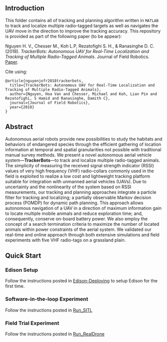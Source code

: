 ## Introduction
This folder contains all of tracking and planning algorithm written in `MATLAB` to track and localize multiple radio-tagged targets as well as navigates the UAV move in the direction to improve the tracking accuracy. This repository is provided as part of the following paper (to be appear):

Nguyen H. V., Chesser M., Koh L.P, Rezatofighi S. H., & Ranasinghe D. C. (2018). *TrackerBots: Autonomous UAV for Real-Time Localization and Tracking of Multiple Radio-Tagged Animals*. Journal of Field Robotics. [Paper](http://autoidlab.cs.adelaide.edu.au/sites/default/files/publications/papers/JoFR_trackerbots_after_embargo.pdf).

Cite using:

```
@article{nguyenjofr2018trackerbots,
  title={TrackerBots: Autonomous UAV for Real-Time Localization and Tracking of Multiple Radio-Tagged Animals},
  author={Nguyen, Hoa Van and Chesser, Michael and Koh, Lian Pin and Rezatofighi, S Hamid and Ranasinghe, Damith C},
  journal={Journal of Field Robotics},
  year={2018}
}
```
## Abstract

Autonomous aerial robots provide new possibilities to study the habitats and behaviors of endangered species through the efficient gathering of location information at temporal and spatial granularities not possible with traditional manual survey methods. We present a novel autonomous aerial vehicle system—**TrackerBots**—to track and localize multiple radio-tagged animals. The simplicity of measuring the received signal strength indicator (RSSI) values of very high frequency (VHF) radio-collars commonly used in the field is exploited to realize a low cost and lightweight tracking platform suitable for integration with unmanned aerial vehicles (UAVs). Due to uncertainty and the nonlinearity of the system based on RSSI measurements, our tracking and planning approaches integrate a particle filter for tracking and localizing; a partially observable Markov decision process (POMDP) for dynamic path planning. This approach allows autonomous navigation of a UAV in a direction of maximum information gain to locate multiple mobile animals and reduce exploration time; and, consequently, conserve on-board battery power. We also employ the concept of a search termination criteria to maximize the number of located animals within power constraints of the aerial system. We validated our real-time and online approach through both extensive simulations and field experiments with five VHF radio-tags on a grassland plain. 

## Quick Start

### Edison Setup
Follow the instructions posted in [Edison-Deploying](Edison-Deploying.md) to setup Edison for the first time.

### Software-in-the-loop Experiment

Follow the instructions posted in [Run_SITL](Run_SITL.md)

### Field Trial Experiment

Follow the instructions posted in [Run_RealDrone](Run_RealDrone.md)